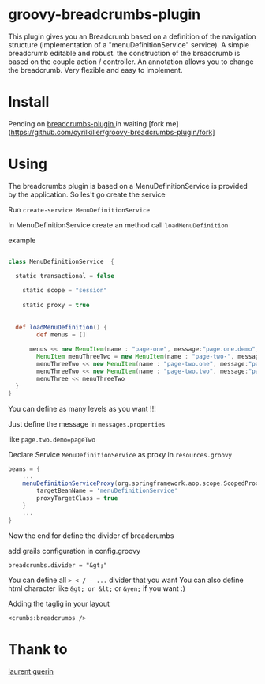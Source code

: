 groovy-breadcrumbs-plugin
=========================

This plugin gives you an Breadcrumb based on a definition of the navigation structure (implementation of a "menuDefinitionService" service).
A simple breadcrumb editable and robust.
the construction of the breadcrumb is based on the couple action / controller.
An annotation allows you to change the breadcrumb.
Very flexible and easy to implement.

Install
========================

Pending on [breadcrumbs-plugin ](http://grails.org/plugins/pending/133#)
in waiting [fork me](https://github.com/cyrilkiller/groovy-breadcrumbs-plugin/fork] 


Using
========================

The breadcrumbs plugin is based on a MenuDefinitionService is provided by the application. So les't go create the service

Run `create-service MenuDefinitionService`

In MenuDefinitionService create an method call `loadMenuDefinition` 

example 


```groovy

class MenuDefinitionService  {

  static transactional = false
	
	static scope = "session"
	
	static proxy = true
	
	
  def loadMenuDefinition() {
		def menus = []
    
      menus << new MenuItem(name : "page-one", message:"page.one.demo", controller: "BreadCrumbsDemo", action: "pageOne")c
    	MenuItem menuThreeTwo = new MenuItem(name : "page-two-", message:"page.two.demo", controller: "BreadCrumbsDemo", action:"pageThreeTwo")
  		menuThreeTwo << new MenuItem(name : "page-two.one", message:"page.two.one.demo", controller: "BreadCrumbsDemo", action:"pageThreeTwoOne")
  		menuThreeTwo << new MenuItem(name : "page-two.two", message:"pagetwo.two.demo", controller: "BreadCrumbsDemo", action:"pageThreeTwoTwo")
  		menuThree << menuThreeTwo
  }   
}

```

You can define as many levels as you want !!!

Just define the message in `messages.properties`

like `page.two.demo=pageTwo`

Declare Service `MenuDefinitionService` as proxy in `resources.groovy`

```groovy
beans = {
	...
	menuDefinitionServiceProxy(org.springframework.aop.scope.ScopedProxyFactoryBean) {
		targetBeanName = 'menuDefinitionService'
		proxyTargetClass = true
	}
	...
}
```

Now the end for define the divider of breadcrumbs

add grails configuration in config.groovy

```goovy
breadcrumbs.divider = "&gt;"
```

You can define all `> < / - ...` divider that you want
You can also define html character like `&gt; or &lt;` or `&yen;` if you want :)

Adding the taglig in your layout

```gsp
<crumbs:breadcrumbs /> 
```

Thank to
=========================

[laurent guerin ](https://github.com/lguerin?source=cc)



